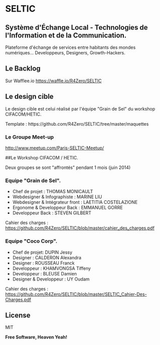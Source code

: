 # SELTIC
## Système d'Échange Local - Technologies de l'Information et de la Communication.

Plateforme d'échange de services entre habitants des mondes numériques... Developpeurs, Designers, Growth-Hackers.

## Le Backlog

Sur Wafflee.io https://waffle.io/R4Zero/SELTIC

## Le design cible
Le design cible est celui réalisé par l'équipe "Grain de Sel" du workshop CIFACOM/HETIC.
<p>Template : https://github.com/R4Zero/SELTIC/tree/master/maquettes</p>

### Le Groupe Meet-up
http://www.meetup.com/Paris-SELTIC-Meetup/

##Le Workshop CIFACOM / HETIC.

Deux groupes se sont "affrontés" pendant 1 mois (juin 2014)

### Equipe "Grain de Sel".
* Chef de projet : THOMAS MONICAULT
* Webdesigner & Infographiste : MARINE LIU
* Webdesigner & Intégrateur front : LAETITIA COSTELAZIONE
* Ergonome & Developpeur Back : EMMANUEL GORRE
* Developpeur Back : STEVEN GILBERT

Cahier des charges : https://github.com/R4Zero/SELTIC/blob/master/cahier_des_charges.pdf

### Equipe "Coco Corp".
* Chef de projet: DUPIN Jessy
* Designer : CALDERON Alexandra
* Designer : ROUSSEAU Franck
* Developpeur : KHAMVONGSA Tiffeny
* Developpeur : BLEUSE Damien
* Designer & Developpeur : UY Oudam

Cahier des charges : https://github.com/R4Zero/SELTIC/blob/master/SELTIC_Cahier-Des-Charges.pdf

License
----

MIT

**Free Software, Heaven Yeah!**
